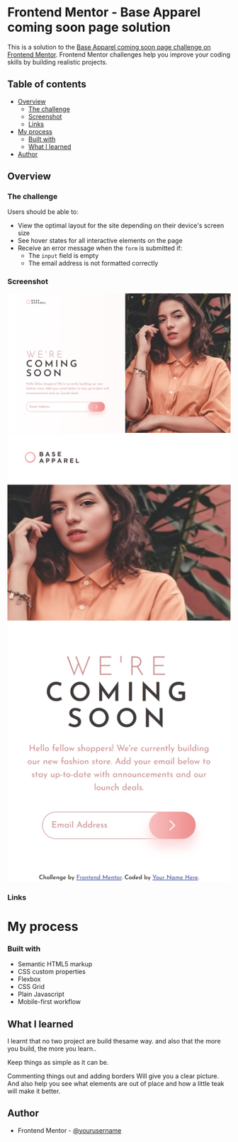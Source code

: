 # Frontend Mentor - Base Apparel coming soon page solution

This is a solution to the [Base Apparel coming soon page challenge on Frontend Mentor](https://www.frontendmentor.io/challenges/base-apparel-coming-soon-page-5d46b47f8db8a7063f9331a0). Frontend Mentor challenges help you improve your coding skills by building realistic projects. 

## Table of contents

- [Overview](#overview)
  - [The challenge](#the-challenge)
  - [Screenshot](#screenshot)
  - [Links](#links)
- [My process](#my-process)
  - [Built with](#built-with)
  - [What I learned](#what-i-learned)
- [Author](#author)

## Overview

### The challenge

Users should be able to:

- View the optimal layout for the site depending on their device's screen size
- See hover states for all interactive elements on the page
- Receive an error message when the `form` is submitted if:
  - The `input` field is empty
  - The email address is not formatted correctly

### Screenshot

![](/screenshot/base-desktop.png)
![](/screenshot/base-mobile.png)


### Links

<!-- - Solution URL: [See The Source Code to The solution here](https://github.com/DannyEnagu/huddle-landing-page-solution)
- Live Site URL: [live site URL here](https://agitated-kowalevski-2bd21c.netlify.app/) -->

# My process

### Built with

- Semantic HTML5 markup
- CSS custom properties
- Flexbox
- CSS Grid
- Plain Javascript
- Mobile-first workflow

## What I learned

I learnt that no two project are build thesame way. and also that the more you build, the more you learn.. 

Keep things as simple as it can be.  

Commenting things out and adding borders Will give you a clear picture. And also help you see what elements are out of place and how a little teak will make it better.

## Author

- Frontend Mentor - [@yourusername](https://www.frontendmentor.io/profile/DannyEnagu)
